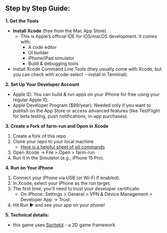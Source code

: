 ## Step by Step Guide:

**1. Get the Tools**
* **Install Xcode** (free from the Mac App Store).
    * This is Apple’s official IDE for iOS/macOS development. It comes with:
        * A code editor
        * UI builder
        * iPhone/iPad simulator
        * Build & debugging tools
* Install Xcode Command Line Tools (they usually come with Xcode, but you can check with xcode-select --install in Terminal).

**2. Set Up Your Developer Account**
* Apple ID: You can build & run apps on your iPhone for free using your regular Apple ID.
* Apple Developer Program ($99/year): Needed only if you want to publish on the App Store or access advanced features (like TestFlight for beta testing, push notifications, in-app purchases).

**3. Create a Fork of farm-run and Open in Xcode**
1. Create a fork of this repo
2. Clone your repo to your local machine 
	 * [Here is a helpful sheet of git commands](https://education.github.com/git-cheat-sheet-education.pdf)
3. Open Xcode → File > Open > farm-run
4. Run it in the Simulator (e.g., iPhone 15 Pro).

**4. Run on Your iPhone**
1. Connect your iPhone via USB (or Wi-Fi if enabled).
2. In Xcode, select your iPhone as the run target.
3. The first time, you’ll need to trust your developer certificate:
    * On iPhone: Settings > General > VPN & Device Management > Developer App → Trust.
4. Hit Run ▶ and see your app on your phone!


**5. Technical details:**
* this game uses [Spritekit](https://developer.apple.com/documentation/spritekit/) - a 2D game framework
